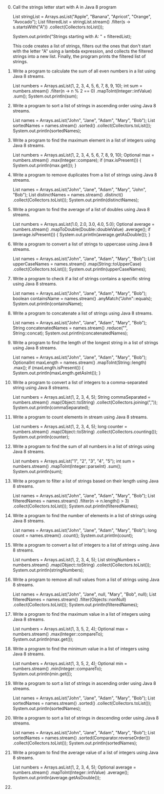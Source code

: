 0. Call the strings letter start with A in Java 8 program
    
    List<String> stringList = Arrays.asList("Apple", "Banana", "Apricot", "Orange", "Avocado");
    List<String> filteredList = stringList.stream()
        .filter(s -> s.startsWith("A"))
        .collect(Collectors.toList());
    
    System.out.println("Strings starting with A: " + filteredList);

   This code creates a list of strings, filters out the ones that don't start with the letter "A" using a lambda expression, and collects the filtered strings into a new list. Finally, the program prints the filtered list of strings.
    
1. Write a program to calculate the sum of all even numbers in a list using Java 8 streams.
    
    List<Integer> numbers = Arrays.asList(1, 2, 3, 4, 5, 6, 7, 8, 9, 10);
    int sum = numbers.stream()
                    .filter(n -> n % 2 == 0)
                    .mapToInt(Integer::intValue)
                    .sum();
    System.out.println(sum);
    
2. Write a program to sort a list of strings in ascending order using Java 8 streams.
    
    List<String> names = Arrays.asList("John", "Jane", "Adam", "Mary", "Bob");
    List<String> sortedNames = names.stream()
                                    .sorted()
                                    .collect(Collectors.toList());
    System.out.println(sortedNames);

3. Write a program to find the maximum element in a list of integers using Java 8 streams.
    
    List<Integer> numbers = Arrays.asList(1, 2, 3, 4, 5, 6, 7, 8, 9, 10);
    Optional<Integer> max = numbers.stream()
                                    .max(Integer::compare);
    if (max.isPresent()) {
        System.out.println(max.get());
    }

4. Write a program to remove duplicates from a list of strings using Java 8 streams.
    
    List<String> names = Arrays.asList("John", "Jane", "Adam", "Mary", "John", "Bob");
    List<String> distinctNames = names.stream()
                                        .distinct()
                                        .collect(Collectors.toList());
    System.out.println(distinctNames);
    

5. Write a program to find the average of a list of doubles using Java 8 streams.
    
    List<Double> numbers = Arrays.asList(1.0, 2.0, 3.0, 4.0, 5.0);
    Optional<Double> average = numbers.stream()
                                    .mapToDouble(Double::doubleValue)
                                    .average();
    if (average.isPresent()) {
        System.out.println(average.getAsDouble());
    }

6. Write a program to convert a list of strings to uppercase using Java 8 streams.
    
    List<String> names = Arrays.asList("John", "Jane", "Adam", "Mary", "Bob");
    List<String> upperCaseNames = names.stream()
                                        .map(String::toUpperCase)
                                        .collect(Collectors.toList());
    System.out.println(upperCaseNames);

7. Write a program to check if a list of strings contains a specific string using Java 8 streams.
    
    List<String> names = Arrays.asList("John", "Jane", "Adam", "Mary", "Bob");
    boolean containsName = names.stream()
                                .anyMatch("John"::equals);
    System.out.println(containsName);

8. Write a program to concatenate a list of strings using Java 8 streams.
    
    List<String> names = Arrays.asList("John", "Jane", "Adam", "Mary", "Bob");
    String concatenatedNames = names.stream()
                                    .reduce("", String::concat);
    System.out.println(concatenatedNames);

9. Write a program to find the length of the longest string in a list of strings using Java 8 streams.
    
    List<String> names = Arrays.asList("John", "Jane", "Adam", "Mary", "Bob");
    OptionalInt maxLength = names.stream()
                                    .mapToInt(String::length)
                                    .max();
    if (maxLength.isPresent()) {
        System.out.println(maxLength.getAsInt());
    }

10. Write a program to convert a list of integers to a comma-separated string using Java 8 streams.

    List<Integer> numbers = Arrays.asList(1, 2, 3, 4, 5);
    String commaSeparated = numbers.stream()
                                    .map(Object::toString)
                                    .collect(Collectors.joining(","));
    System.out.println(commaSeparated);

12. Write  a program to count elements in stream using Java 8 streams.

    List<Integer> numbers = Arrays.asList(1, 2, 3, 4, 5);
    long counter = numbers.stream()
        .map(Object::toString)
        .collect(Collectors.counting());
    System.out.println(counter);

13. Write a program to find the sum of all numbers in a list of strings using Java 8 streams.

    List<String> numbers = Arrays.asList("1", "2", "3", "4", "5");
    int sum = numbers.stream()
                    .mapToInt(Integer::parseInt)
                    .sum();
    System.out.println(sum);

14. Write a program to filter a list of strings based on their length using Java 8 streams.

    List<String> names = Arrays.asList("John", "Jane", "Adam", "Mary", "Bob");
    List<String> filteredNames = names.stream()
                                        .filter(n -> n.length() > 3)
                                        .collect(Collectors.toList());
    System.out.println(filteredNames);

15. Write a program to find the number of elements in a list of strings using Java 8 streams.

    List<String> names = Arrays.asList("John", "Jane", "Adam", "Mary", "Bob");
    long count = names.stream()
                        .count();
    System.out.println(count);

16. Write a program to convert a list of integers to a list of strings using Java 8 streams.

    List<Integer> numbers = Arrays.asList(1, 2, 3, 4, 5);
    List<String> stringNumbers = numbers.stream()
                                        .map(Object::toString)
                                        .collect(Collectors.toList());
    System.out.println(stringNumbers);

17. Write a program to remove all null values from a list of strings using Java 8 streams.

    List<String> names = Arrays.asList("John", "Jane", null, "Mary", "Bob", null);
    List<String> filteredNames = names.stream()
                                        .filter(Objects::nonNull)
                                        .collect(Collectors.toList());
    System.out.println(filteredNames);

18. Write a program to find the maximum value in a list of integers using Java 8 streams.

    List<Integer> numbers = Arrays.asList(1, 3, 5, 2, 4);
    Optional<Integer> max = numbers.stream()
                                    .max(Integer::compareTo);
    System.out.println(max.get());

19. Write a program to find the minimum value in a list of integers using Java 8 streams.

    List<Integer> numbers = Arrays.asList(1, 3, 5, 2, 4);
    Optional<Integer> min = numbers.stream()
                                    .min(Integer::compareTo);
    System.out.println(min.get());

20. Write a program to sort a list of strings in ascending order using Java 8 streams.

    List<String> names = Arrays.asList("John", "Jane", "Adam", "Mary", "Bob");
    List<String> sortedNames = names.stream()
                                    .sorted()
                                    .collect(Collectors.toList());
    System.out.println(sortedNames);

21. Write a program to sort a list of strings in descending order using Java 8 streams.

    List<String> names = Arrays.asList("John", "Jane", "Adam", "Mary", "Bob");
    List<String> sortedNames = names.stream()
                                    .sorted(Comparator.reverseOrder())
                                    .collect(Collectors.toList());
    System.out.println(sortedNames);

22. Write a program to find the average value of a list of integers using Java 8 streams.

    List<Integer> numbers = Arrays.asList(1, 2, 3, 4, 5);
    Optional<Double> average = numbers.stream()
                                    .mapToInt(Integer::intValue)
                                    .average();
    System.out.println(average.getAsDouble());

23. 
